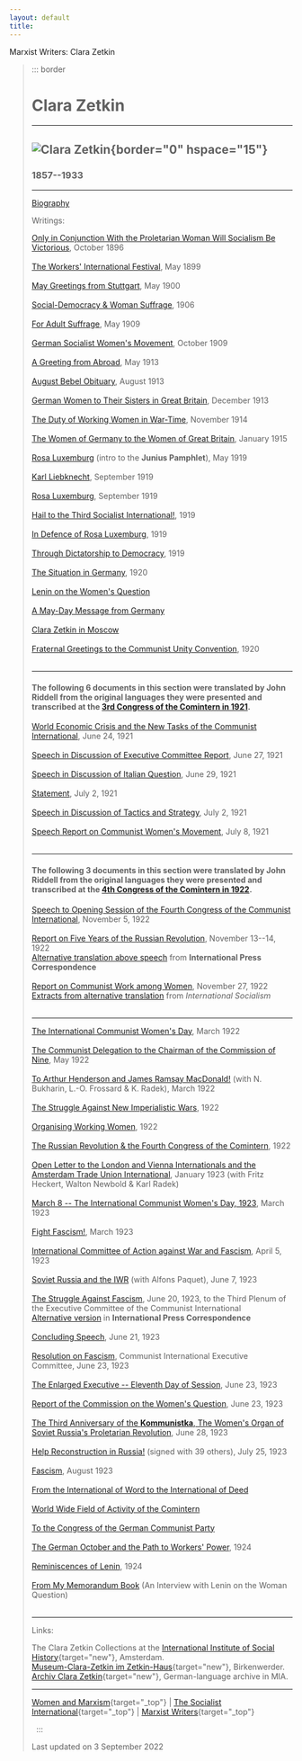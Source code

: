 ```yaml
---
layout: default
title: 
---
```

Marxist Writers: Clara Zetkin

> ::: border
>  
>
> # Clara Zetkin
>
>   -----------------------------------------------------
>   ![Clara Zetkin](zetkin.jpg){border="0" hspace="15"}
>   -----------------------------------------------------
>
> ### 1857--1933
>
> ------------------------------------------------------------------------
>
> [Biography](../../glossary/people/z/e.htm#zetkin-clara)
>
> Writings:
>
> [Only in Conjunction With the Proletarian Woman Will Socialism Be
> Victorious](1896/10/women.htm), October 1896\
> \
> [The Workers' International Festival](1899/05/festival.htm), May 1899\
> \
> [May Greetings from Stuttgart](1900/05/stuttgart.htm), May 1900\
> \
> [Social-Democracy & Woman Suffrage](1906/xx/womansuffrage.htm), 1906\
> \
> [For Adult Suffrage](1909/05/suffrage.htm), May 1909\
> \
> [German Socialist Women's Movement](1909/10/09.htm), October 1909\
> \
> [A Greeting from Abroad](1913/05/labourwoman.htm), May 1913\
> \
> [August Bebel Obituary](1913/08/bebel.htm), August 1913\
> \
> [German Women to Their Sisters in Great Britain](1913/12/sisters.htm),
> December 1913\
> \
> [The Duty of Working Women in War-Time](1914/11/19.htm), November
> 1914\
> \
> [The Women of Germany to the Women of Great
> Britain](1915/01/reply.htm), January 1915\
> \
> [Rosa Luxemburg](1919/05/junius.htm) (intro to the **Junius
> Pamphlet**), May 1919\
> \
> [Karl Liebknecht](1919/09/karl.htm), September 1919\
> \
> [Rosa Luxemburg](1919/09/rosa.htm), September 1919\
> \
> [Hail to the Third Socialist International!](1919/xx/hail.htm), 1919\
> \
> [In Defence of Rosa Luxemburg](1919/xx/defencerosa.htm), 1919\
> \
> [Through Dictatorship to Democracy](1919/xx/dictdem.htm), 1919\
> \
> [The Situation in Germany](1920/xx/germany.htm), 1920\
> \
> [Lenin on the Women's Question](1920/lenin/zetkin1.htm)\
> \
> [A May-Day Message from Germany](1920/04/29.htm)\
> \
> [Clara Zetkin in Moscow](1920/11/letter-from-russia.htm)\
> \
> [Fraternal Greetings to the Communist Unity
> Convention](../../history/international/comintern/sections/britain/subject/unity_convention/zetkin.htm),
> 1920\
>  
>
> ------------------------------------------------------------------------
>
> #### The following 6 documents in this section were translated by John Riddell from the original languages they were presented and transcribed at the [3rd Congress of the Comintern in 1921](../../history/international/comintern/3rd-congress/riddell-translations/index.htm).
>
> [World Economic Crisis and the New Tasks of the Communist
> International](1921/zetkin01.htm), June 24, 1921\
> \
> [Speech in Discussion of Executive Committee
> Report](1921/zetkin02.htm), June 27, 1921\
> \
> [Speech in Discussion of Italian Question](1921/zetkin03.htm), June
> 29, 1921\
> \
> [Statement](1921/zetkin04.htm), July 2, 1921\
> \
> [Speech in Discussion of Tactics and Strategy](1921/zetkin05.htm),
> July 2, 1921\
> \
> [Speech Report on Communist Women's Movement](1921/zetkin06.htm), July
> 8, 1921\
>  
>
> ------------------------------------------------------------------------
>
> #### The following 3 documents in this section were translated by John Riddell from the original languages they were presented and transcribed at the [4th Congress of the Comintern in 1922](../../history/international/comintern/4th-congress/index.htm).
>
> [Speech to Opening Session of the Fourth Congress of the Communist
> International](1922/zetkin01.htm), November 5, 1922\
> \
> [Report on Five Years of the Russian Revolution](1922/zetkin02.htm),
> November 13--14, 1922\
> [Alternative translation above speech](1922/11/speech.htm) from
> **International Press Correspondence**\
> \
> [Report on Communist Work among Women](1922/zetkin03.htm), November
> 27, 1922\
> [Extracts from alternative translation](1922/ci/women.htm) from
> *International Socialism*\
>  
>
> ------------------------------------------------------------------------
>
> [The International Communist Women's Day](1922/03/icwd.html), March
> 1922\
> \
> [The Communist Delegation to the Chairman of the Commission of
> Nine](1922/05/comm9.html), May 1922\
> \
> [To Arthur Henderson and James Ramsay
> MacDonald!](../bukharin/works/1922/06/hend-macd.html) (with N.
> Bukharin, L.-O. Frossard & K. Radek), March 1922\
> \
> [The Struggle Against New Imperialistic
> Wars](../../history/international/comintern/sections/britain/periodicals/communist_review/1922/03/imp_wars.htm),
> 1922\
> \
> [Organising Working Women](1922/ci/women.htm), 1922\
> \
> [The Russian Revolution & the Fourth Congress of the
> Comintern](1922/ci/fourth_congress.htm), 1922\
> \
> [Open Letter to the London and Vienna Internationals and the Amsterdam
> Trade Union International](1923/01/openletter.html), January 1923
> (with Fritz Heckert, Walton Newbold & Karl Radek)\
> \
> [March 8 -- The International Communist Women's Day,
> 1923](1923/03/march8.htm), March 1923\
> \
> [Fight Fascism!](1923/03/fascism.htm), March 1923\
> \
> [International Committee of Action against War and
> Fascism](1923/04/fascism.htm), April 5, 1923\
> \
> [Soviet Russia and the IWR](1923/06/iwr.htm) (with Alfons Paquet),
> June 7, 1923\
> \
> [The Struggle Against Fascism](1923/06/struggle-against-fascism.html),
> June 20, 1923, to the Third Plenum of the Executive Committee of the
> Communist International\
> [Alternative version](1923/06/ecci-fascism.htm) in **International
> Press Correspondence**\
> \
> [Concluding Speech](1923/06/ecci-fascism2.htm), June 21, 1923\
> \
> [Resolution on Fascism](1923/06/fascism-report-comintern.htm),
> Communist International Executive Committee, June 23, 1923\
> \
> [The Enlarged Executive -- Eleventh Day of
> Session](1923/06/ecci-thanks.htm), June 23, 1923\
> \
> [Report of the Commission on the Women's
> Question](1923/06/ecci-women.htm), June 23, 1923\
> \
> [The Third Anniversary of the **Kommunistka**, The Women's Organ of
> Soviet Russia's Proletarian Revolution](1923/06/kommunistka.htm), June
> 28, 1923\
> \
> [Help Reconstruction in Russia!](1923/07/iwr.htm) (signed with 39
> others), July 25, 1923\
> \
> [Fascism](1923/08/fascism.htm), August 1923\
> \
> [From the International of Word to the International of
> Deed](1924/xx/international.htm)\
> \
> [World Wide Field of Activity of the Comintern](1924/xx/activity.htm)\
> \
> [To the Congress of the German Communist Party](1924/xx/congress.htm)\
> \
> [The German October and the Path to Workers'
> Power](1924/Clara-Zetkin-at-5WC.pdf), 1924\
> \
> [Reminiscences of Lenin](1924/reminiscences-of-lenin.htm), 1924\
> \
> [From My Memorandum Book](1925/lenin/zetkin2.htm) (An Interview with
> Lenin on the Woman Question)\
>  
>
> ------------------------------------------------------------------------
>
> Links:
>
> The Clara Zetkin Collections at the [International Institute of Social
> History](http://www.iisg.nl/archives/){target="new"}, Amsterdam.\
> [Museum-Clara-Zetkin im
> Zetkin-Haus](https://www.birkenwerder.de/tourismus-und-kultur/tourismus/kulturelle-einrichtungen/clara-zetkin-geenkstaette){target="new"},
> Birkenwerder.\
> [Archiv Clara
> Zetkin](../../deutsch/archiv/zetkin/index.htm){target="new"},
> German-language archive in MIA.
>
> ------------------------------------------------------------------------
>
> [Women and Marxism](../../subject/women/index.htm){target="_top"} \|
> [The Socialist
> International](../../history/international/social-democracy/index.htm){target="_top"}
> \| [Marxist Writers](../index.htm){target="_top"}
>
>  
> :::
>
> Last updated on 3 September 2022
